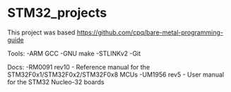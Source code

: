 # STM32_projects
This project was based https://github.com/cpq/bare-metal-programming-guide

Tools:
    -ARM GCC
    -GNU make
    -STLINKv2
    -Git

Docs:
    -RM0091 rev10 - Reference manual for the STM32F0x1/STM32F0x2/STM32F0x8 MCUs
    -UM1956 rev5 - User manual for the STM32 Nucleo-32 boards